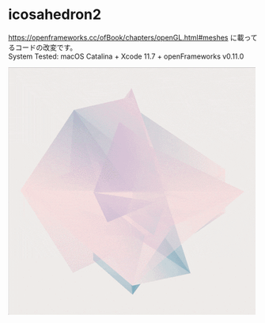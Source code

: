# icosahedron2
https://openframeworks.cc/ofBook/chapters/openGL.html#meshes に載ってるコードの改変です。  
System Tested: macOS Catalina + Xcode 11.7 + openFrameworks v0.11.0  
  
![](https://github.com/yuyurigi/icosahedron2/blob/master/1_.gif)
